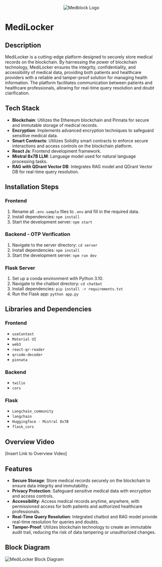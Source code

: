 <div style="text-align:center;">
  <img src="https://github.com/Adii2202/MediLocker/assets/131331573/01ca3ca8-3fa9-4339-9273-e21380988f0a" alt="Medblock Logo">
</div>

# MediLocker


## Description
MediLocker is a cutting-edge platform designed to securely store medical records on the blockchain. By harnessing the power of blockchain technology, MediLocker ensures the integrity, confidentiality, and accessibility of medical data, providing both patients and healthcare providers with a reliable and tamper-proof solution for managing health information. The platform facilitates communication between patients and healthcare professionals, allowing for real-time query resolution and doubt clarification.

## Tech Stack
- **Blockchain**: Utilizes the Ethereum blockchain and Pinnata for secure and immutable storage of medical records.
- **Encryption**: Implements advanced encryption techniques to safeguard sensitive medical data.
- **Smart Contracts**: Utilizes Solidity smart contracts to enforce secure interactions and access controls on the blockchain platform.
- **React Js**: Frontend development framework.
- **Mistral 8x7B LLM**: Language model used for natural language processing tasks.
- **RAG with QDrant Vector DB**: Integrates RAG model and QDrant Vector DB for real-time query resolution.

## Installation Steps

### Frontend
1. Rename all `.env.sample` files to `.env` and fill in the required data.
2. Install dependencies: `npm install`
3. Start the development server: `npm start`

### Backend - OTP Verification
1. Navigate to the server directory: `cd server`
2. Install dependencies: `npm install`
3. Start the development server: `npm run dev`

### Flask Server
1. Set up a conda environment with Python 3.10.
2. Navigate to the chatbot directory: `cd chatbot`
3. Install dependencies: `pip install -r requirements.txt`
4. Run the Flask app: `python app.py`

## Libraries and Dependencies
### Frontend
- `useContext`
- `Material UI`
- `web3`
- `react-qr-reader`
- `qrcode-decoder`
- `pinnata`

### Backend
- `twilio`
- `cors`

### Flask
- `Langchain_community`
- `langchain`
- `Huggingface - Mistral 8x7B`
- `flask_cors`

## Overview Video
[Insert Link to Overview Video]

## Features
- **Secure Storage**: Store medical records securely on the blockchain to ensure data integrity and immutability.
- **Privacy Protection**: Safeguard sensitive medical data with encryption and access controls.
- **Accessibility**: Access medical records anytime, anywhere, with permissioned access for both patients and authorized healthcare professionals.
- **Real-Time Query Resolution**: Integrated chatbot and RAG model provide real-time resolution for queries and doubts.
- **Tamper-Proof**: Utilizes blockchain technology to create an immutable audit trail, reducing the risk of data tampering or unauthorized changes.

## Block Diagram
![MediLocker Block Diagram](https://github.com/Adii2202/MediLocker/assets/131331573/ecfdc5c8-f8a2-48ed-a4e1-3c5970cfaef5)
